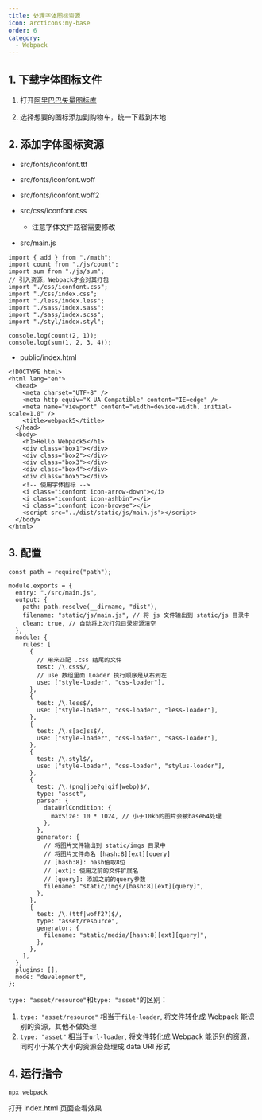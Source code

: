```yaml
---
title: 处理字体图标资源
icon: arcticons:my-base
order: 6
category:
  - Webpack
---
```


## 1. 下载字体图标文件

1. 打开[阿里巴巴矢量图标库](https://www.iconfont.cn/)

2. 选择想要的图标添加到购物车，统一下载到本地

## 2. 添加字体图标资源

- src/fonts/iconfont.ttf
- src/fonts/iconfont.woff
- src/fonts/iconfont.woff2

- src/css/iconfont.css

  - 注意字体文件路径需要修改

- src/main.js

```js{5}
import { add } from "./math";
import count from "./js/count";
import sum from "./js/sum";
// 引入资源，Webpack才会对其打包
import "./css/iconfont.css";
import "./css/index.css";
import "./less/index.less";
import "./sass/index.sass";
import "./sass/index.scss";
import "./styl/index.styl";

console.log(count(2, 1));
console.log(sum(1, 2, 3, 4));
```

- public/index.html

```html{16-19}
<!DOCTYPE html>
<html lang="en">
  <head>
    <meta charset="UTF-8" />
    <meta http-equiv="X-UA-Compatible" content="IE=edge" />
    <meta name="viewport" content="width=device-width, initial-scale=1.0" />
    <title>webpack5</title>
  </head>
  <body>
    <h1>Hello Webpack5</h1>
    <div class="box1"></div>
    <div class="box2"></div>
    <div class="box3"></div>
    <div class="box4"></div>
    <div class="box5"></div>
    <!-- 使用字体图标 -->
    <i class="iconfont icon-arrow-down"></i>
    <i class="iconfont icon-ashbin"></i>
    <i class="iconfont icon-browse"></i>
    <script src="../dist/static/js/main.js"></script>
  </body>
</html>
```

## 3. 配置

```js{47-53}
const path = require("path");

module.exports = {
  entry: "./src/main.js",
  output: {
    path: path.resolve(__dirname, "dist"),
    filename: "static/js/main.js", // 将 js 文件输出到 static/js 目录中
    clean: true, // 自动将上次打包目录资源清空
  },
  module: {
    rules: [
      {
        // 用来匹配 .css 结尾的文件
        test: /\.css$/,
        // use 数组里面 Loader 执行顺序是从右到左
        use: ["style-loader", "css-loader"],
      },
      {
        test: /\.less$/,
        use: ["style-loader", "css-loader", "less-loader"],
      },
      {
        test: /\.s[ac]ss$/,
        use: ["style-loader", "css-loader", "sass-loader"],
      },
      {
        test: /\.styl$/,
        use: ["style-loader", "css-loader", "stylus-loader"],
      },
      {
        test: /\.(png|jpe?g|gif|webp)$/,
        type: "asset",
        parser: {
          dataUrlCondition: {
            maxSize: 10 * 1024, // 小于10kb的图片会被base64处理
          },
        },
        generator: {
          // 将图片文件输出到 static/imgs 目录中
          // 将图片文件命名 [hash:8][ext][query]
          // [hash:8]: hash值取8位
          // [ext]: 使用之前的文件扩展名
          // [query]: 添加之前的query参数
          filename: "static/imgs/[hash:8][ext][query]",
        },
      },
      {
        test: /\.(ttf|woff2?)$/,
        type: "asset/resource",
        generator: {
          filename: "static/media/[hash:8][ext][query]",
        },
      },
    ],
  },
  plugins: [],
  mode: "development",
};
```

`type: "asset/resource"`和`type: "asset"`的区别：

1. `type: "asset/resource"` 相当于`file-loader`, 将文件转化成 Webpack 能识别的资源，其他不做处理
2. `type: "asset"` 相当于`url-loader`, 将文件转化成 Webpack 能识别的资源，同时小于某个大小的资源会处理成 data URI 形式

## 4. 运行指令

```:no-line-numbers
npx webpack
```

打开 index.html 页面查看效果